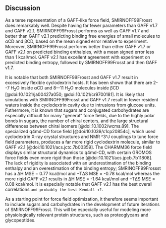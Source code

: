## Discussion

As a terse representation of a GAFF-like force field, SMIRNOFF99Frosst does remarkably well. 
Despite having far fewer parameters than GAFF v1.7 and GAFF v2.1, SMIRNOFF99Frosst performs as well as GAFF v1.7 and better than GAFF v2.1 predicting binding free energies of small molecules to αCD and βCD, based on the mean signed error relative to experiment.
Moreover, SMIRNOFF99Frosst performs better than either GAFF v1.7 or GAFF v2.1 on predicted binding enthalpies, with a mean signed error less than 1 kcal/mol.
GAFF v2.1 has excellent agreement with experiment on predicted binding entropy, followed by SMIRNOFF99Frosst and then GAFF v1.7.

It is notable that both SMIRNOFF99Frosst and GAFF v1.7 result in excessively flexible cyclodextrin hosts.
It has been shown that there are 2--7 H<sub>2</sub>O inside αCD and 8--11 H<sub>2</sub>O molecules inside βCD [@doi:10.1021/ja00427a050; @doi:10.1021/cr9700181].
It is likely that simulations with SMIRNOFF99Frosst and GAFF v1.7 result in fewer resident waters inside the cyclodextrin cavity due to intrusions from glucose units.
Futhermore, it is known that sugars and conjugated carbohydrates are especially difficult for many "general" force fields, due to the highly polar bonds in sugars, the number of chiral centers, and the large structural differences between chiral isomers [@doi:10.1002/wcms.89].
The specialized q4md-CD force field [@doi:10.1039/c1cp20854c], which used cyclodextrin X-ray crystal structures and NMR ^3^J couplings to tune force field parameters, produces a far more rigid cyclodextrin molecule, similar to GAFF v2.1 [@doi:10.1021/acs.jctc.7b00359].
The CHARMM36 force field displays similar structural dynamics to q4md-CD, with certain GROMOS force fields even more rigid than those [@doi:10.1021/acs.jpcb.7b11808].
The lack of rigidity is associated with an underestimation of the binding enthalpy and an overestimation of the binding entropy; SMRINOFF99Frossst has a ΔH MSE = 0.77 kcal/mol and −TΔS MSE = -0.78 kcal/mol whereas the more rigid GAFF v2.1 results in ΔH MSE = -1.64 kcal/mol and −TΔS MSE = 0.08 kcal/mol.
It is especially notable that GAFF v2.1 has the best overall correlations `and probably the best Kendall τ?`.

As a starting point for force field optimization, it therefore seems important to include sugars and carbohydrates in the development of future iterations of SMIRNOFF99Frosst.
This will be especially useful for modeling more physiologically relevant protein structures, such as proteoglycans and glycopeptides.